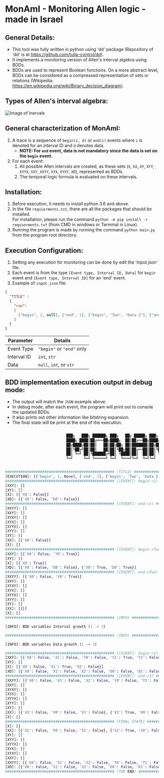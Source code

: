 # MonAmI - Monitoring Allen logic - made in Israel

## General Details: ##
* This tool was fully written in python using 'dd' package (Repository of 'dd' is at https://github.com/tulip-control/dd).
* It implements a monitoring version of Allen's interval algebra using BDDs.
* BDDs are used to represent Boolean functions. On a more abstract level, BDDs can be considered as a compressed representation of sets or relations (Wikipedia:  https://en.wikipedia.org/wiki/Binary_decision_diagram).

## Types of Allen's interval algebra: ##
![Image of Inervals](https://www.researchgate.net/profile/Ioannis_Tsamardinos/publication/230561978/figure/fig2/AS:646067146223617@1531045819115/1-The-13-relations-between-intervals-in-Allens-algebra-Interval-A-is-always-either-at.png)

## General characterization of MonAmI: ## 
1. A trace is a sequence of `begin(i, d)` or `end(i)` events where `i` is denoted for an interval ID and `d` denotes data.
    * __NOTE: For `end` event, data is not mandatory since the data is set on the `begin` event.__
3. For each event:
    1. All possible Allen intervals are created, as these sets (`X`, `XX`, `XY`, `XYY`, `XYYX`, `XXY`, `XXYY`, `XYX`, `XYXY`, `XD`), represented as BDDs.
    2. The temporal logic formula is evaluated on these intervals.

## Installation: ##
1. Before execution, it needs to install python 3.6 and above.
2. In the file `requierments.txt`, there are all the packages that should be installed. \
For installation, please run the command `python -m pip install -r requierments.txt` (from CMD in windows or Terminal in Linux).
3. Running the program is made by running the command `python main.py` from the program root directory.

## Execution Configuration: ##
1. Setting any execution for monitoring can be done by edit the 'input.json' file.
2. Each event is from the type `[Event type, Interval ID, Data]` for `begin` event and `[Event type, Interval ID]` for an 'end' event.
3. Example of `input.json` file:
```json
{
  "TITLE" :
  {
    "run":
    [
      ["begin", 1, null], ["end", 1], ["begin", "Two", "Data 2"], ["end", "Two"], ["begin", 3, ""], ["end", 3]
    ]
  }
}
```
Parameter     | Details
------------- | -------------
Event Type    | `"begin"` or `"end"` only
Interval ID   | `int`, `str`
Data          | `null`, `int`, or `str`

## BDD implementation execution output in debug mode: ##
* The output will match the `JSON` example above.
* In debug mode, after each event, the program will print out to console the updated BDDs.
* It also prints out other information like bitstring expansion.
* The final state will be print at the end of the execution.
```python

                            ███╗   ███╗ ██████╗ ███╗   ██╗ █████╗ ███╗   ███╗██╗
                            ████╗ ████║██╔═══██╗████╗  ██║██╔══██╗████╗ ████║██║
                            ██╔████╔██║██║   ██║██╔██╗ ██║███████║██╔████╔██║██║
                            ██║╚██╔╝██║██║   ██║██║╚██╗██║██╔══██║██║╚██╔╝██║██║
                            ██║ ╚═╝ ██║╚██████╔╝██║ ╚████║██║  ██║██║ ╚═╝ ██║██║
                            ╚═╝     ╚═╝ ╚═════╝ ╚═╝  ╚═══╝╚═╝  ╚═╝╚═╝     ╚═╝╚═╝
                                                    

################################################## (TITLE) ##################################################
[EXECUTION]: [['begin', 1, None], ['end', 1], ['begin', 'Two', 'Data 2'], ['end', 'Two'], ['begin', 3, ''], ['end', 3]]
################################################## ([EVENT]: begin->1) ##################################################
[XXY]: []
[XY]: []
[X]: [{'X0': False}]
[XD]: [{'X0': False, 'D0': False}]
################################################## ([EVENT]: end->1) ##################################################
[XXYY]: []
[XXY]: []
[XYXY]: []
[XYX]: []
[XYYX]: []
[XYY]: []
[XY]: []
[XX]: [{'X0': False}]
[X]: []
################################################## ([EVENT]: begin->Two) ##################################################
[XXY]: [{'X0': False, 'Y0': True}]
[XY]: []
[X]: [{'X0': True}]
[XD]: [{'X0': False, 'D0': False}, {'X0': True, 'D0': True}]
################################################## ([EVENT]: end->Two) ##################################################
[XXYY]: [{'X0': False, 'Y0': True}]
[XXY]: []
[XYXY]: []
[XYX]: []
[XYYX]: []
[XYY]: []
[XY]: []
[XX]: [{}]
[X]: []
################################################## (INFO) ##################################################

[INFO]: BDD variables Interval growth (1 -> 3)

################################################## (INFO) ##################################################

[INFO]: BDD variables Data growth (1 -> 3)

################################################## ([EVENT]: begin->3) ##################################################
[XXY]: [{'X0': False, 'X1': False, 'Y0': False, 'Y1': True, 'Y2': False}]
[XY]: []
[X]: [{'X0': False, 'X1': True, 'X2': False}]
[XD]: [{'X0': False, 'X1': False, 'X2': False, 'D0': False, 'D1': False, 'D2': False}, {'X0': False, 'X1': False, 'X2': True, 'D0': False, 'D1': False, 'D2': True}, {'X0': False, 'X1': True, 'X2': False, 'D0': False, 'D1': True, 'D2': False}]
################################################## ([EVENT]: end->3) ##################################################
[XXYY]: [{'X0': False, 'X1': False, 'X2': False, 'Y0': False, 'Y1': False, 'Y2': True}, {'X0': False, 'X1': False, 'X2': False, 'Y0': False, 'Y1': True, 'Y2': False}, {'X0': False, 'X1': False, 'X2': True, 'Y0': False, 'Y1': True, 'Y2': False}]
[XXY]: []
[XYXY]: []
[XYX]: []
[XYYX]: []
[XYY]: []
[XY]: []
[XX]: [{'X2': False, 'X0': False, 'X1': False}, {'X2': True, 'X0': False, 'X1': False}, {'X0': False, 'X1': True, 'X2': False}]
[X]: []
################################################## (FINAL STATE) ##################################################
[X]: []
[XX]: [{'X2': False, 'X0': False, 'X1': False}, {'X2': True, 'X0': False, 'X1': False}, {'X0': False, 'X1': True, 'X2': False}]
[XY]: []
[XYY]: []
[XYYX]: []
[XYX]: []
[XYXY]: []
[XXY]: []
[XXYY]: [{'X0': False, 'X1': False, 'X2': False, 'Y0': False, 'Y1': False, 'Y2': True}, {'X0': False, 'X1': False, 'X2': False, 'Y0': False, 'Y1': True, 'Y2': False}, {'X0': False, 'X1': False, 'X2': True, 'Y0': False, 'Y1': True, 'Y2': False}]
[XD]: [{'X0': False, 'X1': False, 'X2': False, 'D0': False, 'D1': False, 'D2': False}, {'X0': False, 'X1': False, 'X2': True, 'D0': False, 'D1': False, 'D2': True}, {'X0': False, 'X1': True, 'X2': False, 'D0': False, 'D1': True, 'D2': False}]
################################################## (THE END) ##################################################

```

